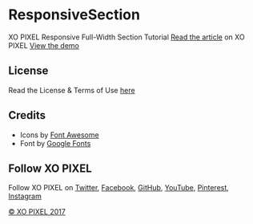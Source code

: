 # ResponsiveSection
XO PIXEL Responsive Full-Width Section Tutorial
[Read the article](http://xopixel.com/responsive-full-width-section-html5-css3/) on XO PIXEL
[View the demo](http://xopixel.com/demo/Responsive%20Full-Width%20Section/)

## License
Read the License & Terms of Use [here](http://xopixel.com/terms-of-use/)

## Credits
- Icons by [Font Awesome](http://fontawesome.io/)
- Font by [Google Fonts](https://fonts.google.com/)

## Follow XO PIXEL
Follow XO PIXEL on [Twitter](https://twitter.com/xopixell), [Facebook](https://www.facebook.com/xopixell), [GitHub](https://github.com/xopixel), [YouTube](https://www.youtube.com/user/xopixell), [Pinterest](https://www.pinterest.com/xopixel/), [Instagram](https://www.instagram.com/xopixell/)

[© XO PIXEL 2017](http://www.xopixel.com)
